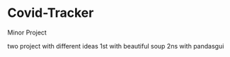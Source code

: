 # Covid-Tracker
Minor Project

two project with different ideas
1st with beautiful soup
2ns with pandasgui

